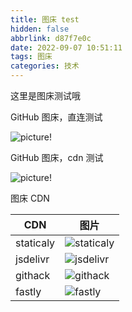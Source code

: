 ```yaml
---
title: 图床 test
hidden: false
abbrlink: d87f7e0c
date: 2022-09-07 10:51:11
tags: 图床
categories: 技术
---
```


这里是图床测试哦

GitHub 图床，直连测试

![picture!](https://github.com/Jenway/J-figure-Bed/blob/main/background/banner.jpg?raw=true)

GitHub 图床，cdn 测试

![picture!](https://raw.githubusercontent.com/Jenway/J-figure-Bed/main/background/banner.jpg)

图床 CDN

| CDN | 图片 |
| --- |  --- |
| staticaly | ![staticaly](https://cdn.statically.io/gh/Jenway/J-figure-Bed/main/background/banner.jpg)|
| jsdelivr | ![jsdelivr](https://cdn.jsdelivr.net/gh/Jenway/J-figure-Bed@main/background/banner.jpg)|
| githack | ![githack](https://rawcdn.githack.com/Jenway/J-figure-Bed/main/background/banner.jpg?min=1)|
|fastly|![fastly](https://fastly.jsdelivr.net/gh/Jenway/J-figure-Bed@main/background/banner.jpg)|
